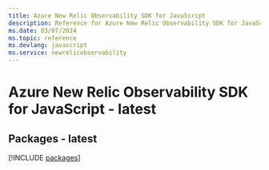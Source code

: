 ```yaml
---
title: Azure New Relic Observability SDK for JavaScript
description: Reference for Azure New Relic Observability SDK for JavaScript
ms.date: 03/07/2024
ms.topic: reference
ms.devlang: javascript
ms.service: newrelicobservability
---
```

# Azure New Relic Observability SDK for JavaScript - latest
## Packages - latest
[!INCLUDE [packages](new-relic-observability-index.md)]